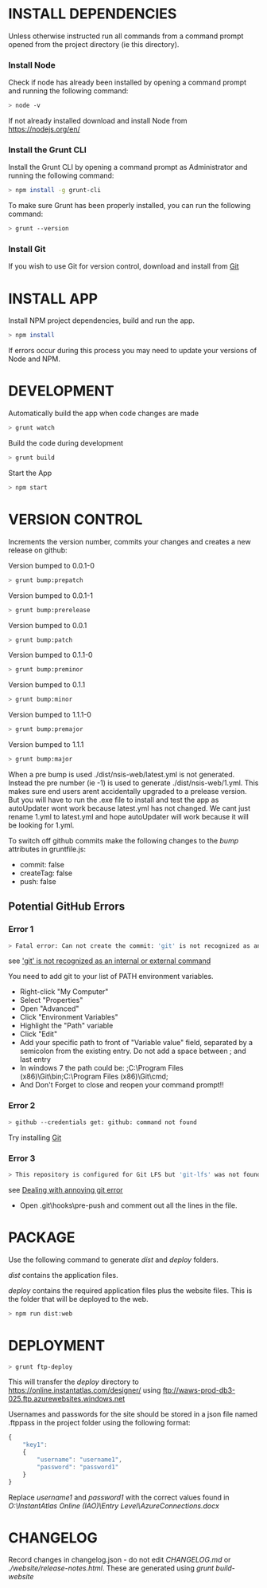 # INSTALL DEPENDENCIES

Unless otherwise instructed run all commands from a command prompt opened from the project directory (ie this directory).

### Install Node
Check if node has already been installed by opening a command prompt and running the following command: 
```sh
> node -v
```
If not already installed download and install Node from https://nodejs.org/en/

### Install the Grunt CLI
Install the Grunt CLI by opening a command prompt as Administrator and running the following command: 
```sh
> npm install -g grunt-cli
```

To make sure Grunt has been properly installed, you can run the following command:
```sh
> grunt --version
```

### Install Git
If you wish to use Git for version control, download and install from [Git](https://git-scm.com/downloads)

# INSTALL APP 

Install NPM project dependencies, build and run the app.

```sh
> npm install
```

If errors occur during this process you may need to update your versions of Node and NPM.

# DEVELOPMENT

Automatically build the app when code changes are made  
```sh
> grunt watch
```

Build the code during development
```sh
> grunt build
```

Start the App 
```sh
> npm start
```

# VERSION CONTROL

Increments the version number, commits your changes and creates a new release on github: 

Version bumped to 0.0.1-0
```sh
> grunt bump:prepatch
```

Version bumped to 0.0.1-1

```sh
> grunt bump:prerelease
```

Version bumped to 0.0.1
```sh
> grunt bump:patch
```

Version bumped to 0.1.1-0
```sh
> grunt bump:preminor
```

Version bumped to 0.1.1
```sh
> grunt bump:minor
```

Version bumped to 1.1.1-0
```sh
> grunt bump:premajor
```

Version bumped to 1.1.1
```sh
> grunt bump:major
```

When a pre bump is used ./dist/nsis-web/latest.yml is not generated.
Instead the pre number (ie -1) is used to generate ./dist/nsis-web/1.yml.
This makes sure end users arent accidentally upgraded to a prelease version.
But you will have to run the .exe file to install and test the app as autoUpdater wont work because latest.yml has not changed.
We cant just rename 1.yml to latest.yml and hope autoUpdater will work because it will be looking for 1.yml.

To switch off github commits make the following changes to the *bump* attributes in gruntfile.js:

* commit: false
* createTag: false
* push: false

## Potential GitHub Errors

### Error 1

```sh
> Fatal error: Can not create the commit: 'git' is not recognized as an internal or external command, operable program or batch file
```

see ['git' is not recognized as an internal or external command](https://stackoverflow.com/questions/4492979/git-is-not-recognized-as-an-internal-or-external-command)

You need to add git to your list of PATH environment variables.

* Right-click "My Computer"
* Select "Properties"
* Open "Advanced"
* Click "Environment Variables"
* Highlight the "Path" variable
* Click "Edit"
* Add your specific path to front of "Variable value" field, separated by a semicolon from the existing entry. Do not add a space between ; and last entry
* In windows 7 the path could be: ;C:\Program Files (x86)\Git\bin;C:\Program Files (x86)\Git\cmd;
* And Don't Forget to close and reopen your command prompt!! 

### Error 2

```sh
> github --credentials get: github: command not found
```
  
Try installing [Git](https://git-scm.com/downloads)

### Error 3

```sh
> This repository is configured for Git LFS but 'git-lfs' was not found on your path
```

see [Dealing with annoying git error](https://stackoverflow.com/questions/36848741/dealing-with-annoying-git-error)

* Open .git\hooks\pre-push and comment out all the lines in the file.


# PACKAGE

Use the following command to generate *dist* and *deploy* folders.

*dist* contains the application files.

*deploy* contains the required application files plus the website files. This is the folder that will be deployed to the web.

```sh
> npm run dist:web
```

# DEPLOYMENT

```sh
> grunt ftp-deploy
```

This will transfer the *deploy* directory to https://online.instantatlas.com/designer/ using ftp://waws-prod-db3-025.ftp.azurewebsites.windows.net

Usernames and passwords for the site should be stored in a json file named .ftppass in the project folder using the following format:

```javascript
{
	"key1": 
	{
		"username": "username1",
		"password": "password1"
	}
} 
```

Replace *username1* and *password1* with the correct values found in *O:\InstantAtlas Online (IAO)\Entry Level\AzureConnections.docx*

# CHANGELOG

Record changes in changelog.json - do not edit *CHANGELOG.md* or *./website/release-notes.html*. These are generated using *grunt build-website*